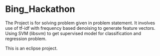 # Bing_Hackathon

The Project is for solving problem given in problem statement.
It involves use of tf-idf with frequency based denoising to generate feature vectors.
Using SVM (libsvm) to get supervised model for classification and regression problem.

This is an eclipse project.

